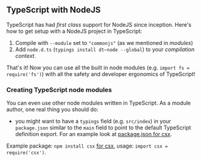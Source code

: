 ## TypeScript with NodeJS

TypeScript has had _first class_ support for NodeJS since inception. Here's how to get setup with a NodeJS project in TypeScript:

1. Compile with `--module` set to `"commonjs"` (as we mentioned in _modules_)
2. Add `node.d.ts` (`typings install dt~node --global`) to your _compilation context_.

That's it! Now you can use all the built in node modules (e.g. `import fs = require('fs')`) with all the safety and developer ergonomics of TypeScript!

### Creating TypeScript node modules

You can even use other node modules written in TypeScript. As a module author, one real thing you should do:

- you might want to have a `typings` field (e.g. `src/index`) in your `package.json` similar to the `main` field to point to the default TypeScript definition export. For an example look at [package.json for csx](https://github.com/basarat/csx/blob/gh-pages/package.json).

Example package: `npm install csx` [for csx](https://www.npmjs.com/package/csx), usage: `import csx = require('csx')`.
